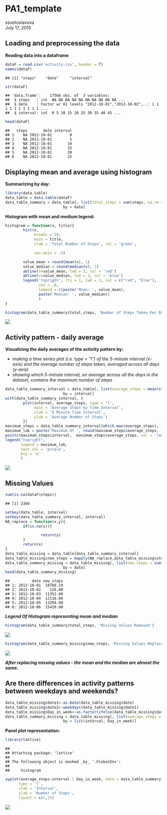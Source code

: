 # PA1_template
ssvetoslavova  
July 17, 2015  

Loading and preprocessing the data
---

**Reading data into a dataframe**


```r
dataF = read.csv('activity.csv', header = T)
names(dataF)
```

```
## [1] "steps"    "date"     "interval"
```

```r
str(dataF)
```

```
## 'data.frame':	17568 obs. of  3 variables:
##  $ steps   : int  NA NA NA NA NA NA NA NA NA NA ...
##  $ date    : Factor w/ 61 levels "2012-10-01","2012-10-02",..: 1 1 1 1 1 1 1 1 1 1 ...
##  $ interval: int  0 5 10 15 20 25 30 35 40 45 ...
```

```r
head(dataF)
```

```
##   steps       date interval
## 1    NA 2012-10-01        0
## 2    NA 2012-10-01        5
## 3    NA 2012-10-01       10
## 4    NA 2012-10-01       15
## 5    NA 2012-10-01       20
## 6    NA 2012-10-01       25
```

Displaying mean and average using histogram
---

**Summarizing by day:**


```r
library(data.table)
data_table = data.table(dataF)
data_table_summary = data_table[, list(total_steps = sum(steps, na.rm = T)), 
                          by = date]
```

**Histogram with mean and medium legend:**


```r
histogram = function(x, title){
        hist(x, 
             breaks = 20,
             main = title,
             xlab = 'Total Number of Steps', col = 'green',

             cex.main = .9)

        value_mean = round(mean(x), 1)
        value_median = round(median(x), 1)
        abline(v=value_mean, lwd = 3, col = 'red')
        abline(v=value_median, lwd = 3, col = 'blue')
        legend('topright', lty = 1, lwd = 3, col = c("red", "blue"),
               cex = .8, 
               legend = c(paste('Mean: ', value_mean),
               paste('Median: ', value_median))
               )
}

histogram(data_table_summary$total_steps, 'Number of Steps Taken Per Day')
```

![](PA1_template_files/figure-html/unnamed-chunk-3-1.png) 

Activity pattern - daily average
---

**Visualizing the daily averages of the activity pattern by:**

- *making a time series plot (i.e. type = "l") of the 5-minute interval (x-axis) and the average number of steps taken, averaged across all days (y-axis)*
- *showing which 5-minute interval, on average across all the days in the dataset, contains the maximum number of steps*


```r
data_table_summary_interval = data_table[, list(average_steps = mean(steps, na.rm = T)), 
                          by = interval]
with(data_table_summary_interval, {
        plot(interval, average_steps, type = 'l',
             main = 'Average Steps by Time Interval',
             xlab = '5 Minute Time Interval',
             ylab = 'Average Number of Steps')
        })
maximum_steps = data_table_summary_interval[which.max(average_steps), ]
maximum_lab = paste('Maximum Of ', round(maximum_steps$average_steps, 1), ' Steps \n On ', maximum_steps$interval, 'th Time Interval', sep = '')
points(maximum_steps$interval,  maximum_steps$average_steps, col = 'red', lwd = 3, pch = 19)
legend("topright",
       legend = maximum_lab,
       text.col = 'purple',
       bty = 'n'
       )
```

![](PA1_template_files/figure-html/unnamed-chunk-4-1.png) 

Missing Values
---


```r
sum(is.na(dataF$steps))
```

```
## [1] 2304
```

```r
setkey(data_table, interval)
setkey(data_table_summary_interval, interval)
NA_replace = function(x,y){
        if(is.na(x)){

                return(y)
        }
        return(x)
}
data_table_missing = data_table[data_table_summary_interval]
data_table_missing$new_steps = mapply(NA_replace,data_table_missing$steps, data_table_missing$average_steps)
data_table_summary_missing = data_table_missing[, list(new_steps = sum(new_steps, na.rm = T)), 
                          by = date]
head(data_table_summary_missing)
```

```
##          date new_steps
## 1: 2012-10-01  10766.19
## 2: 2012-10-02    126.00
## 3: 2012-10-03  11352.00
## 4: 2012-10-04  12116.00
## 5: 2012-10-05  13294.00
## 6: 2012-10-06  15420.00
```

***Legend Of Histogram representing mean and median***


```r
histogram(data_table_summary$total_steps, 'Missing Values Removed')
```

![](PA1_template_files/figure-html/unnamed-chunk-6-1.png) 

```r
histogram(data_table_summary_missing$new_steps, 'Missing Values Replaced With \n Mean For Interval')
```

![](PA1_template_files/figure-html/unnamed-chunk-6-2.png) 

***After replacing missing values - the mean and the median are almost the same.***

Are there differences in activity patterns between weekdays and weekends?
---


```r
data_table_missing$date1<-as.Date(data_table_missing$date)
data_table_missing$date2<-weekdays(data_table_missing$date1)
data_table_missing$Day_in_week<-as.factor(ifelse(data_table_missing$date2 %in% c("Saturday","Sunday"), "Weekend", "Weekday"))
data_table_summary_missing = data_table_missing[, list(average_steps = mean(new_steps, na.rm = T)), 
                          by = list(interval, Day_in_week)]
```

**Panel plot representation:**


```r
library(lattice)
```

```
## 
## Attaching package: 'lattice'
## 
## The following object is masked _by_ '.GlobalEnv':
## 
##     histogram
```

```r
xyplot(average_steps~interval | Day_in_week, data = data_table_summary_missing,
      type = 'l',
      xlab = 'Interval',
      ylab = 'Number of Steps',
      layout = c(1,2))
```

![](PA1_template_files/figure-html/unnamed-chunk-8-1.png) 

